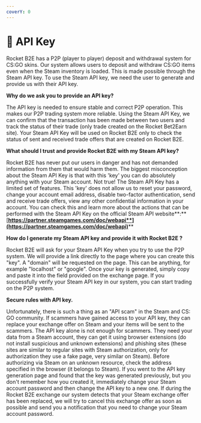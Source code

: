 ```yaml
---
coverY: 0
---
```


# 🎱 API Key

Rocket B2E has a P2P (player to player) deposit and withdrawal system for CS:GO skins. Our system allows users to deposit and withdraw CS:GO items even when the Steam inventory is loaded. This is made possible through the Steam API key. To use the Steam API key, we need the user to generate and provide us with their API key.

**Why do we ask you to provide an API key?**

The API key is needed to ensure stable and correct P2P operation. This makes our P2P trading system more reliable. Using the Steam API Key, we can confirm that the transaction has been made between two users and track the status of their trade (only trade created on the Rocket Bet2Earn site). Your Steam API Key will be used on Rocket B2E only to check the status of sent and received trade offers that are created on Rocket B2E.

**What should I trust and provide Rocket B2E with my Steam API key?**

Rocket B2E has never put our users in danger and has not demanded information from them that would harm them. The biggest misconception about the Steam API Key is that with this 'key' you can do absolutely anything with your Steam account. Not true! The Steam API Key has a limited set of features. This 'key' does not allow us to reset your password, change your account email address, disable two-factor authentication, send and receive trade offers, view any other confidential information in your account. You can check this and learn more about the actions that can be performed with the Steam API Key on the official Steam API website**:** [**https://partner.steamgames.com/doc/webapi**](https://partner.steamgames.com/doc/webapi)****

**How do I generate my Steam API key and provide it with Rocket B2E ?**

Rocket B2E will ask for your Steam API Key when you try to use the P2P system. We will provide a link directly to the page where you can create this "key". A "domain" will be requested on the page. This can be anything, for example "localhost" or "google". Once your key is generated, simply copy and paste it into the field provided on the exchange page. If you successfully verify your Steam API key in our system, you can start trading on the P2P system.

**Secure rules with API key.**

Unfortunately, there is such a thing as an "API scam" in the Steam and CS: GO community. If scammers have gained access to your API key, they can replace your exchange offer on Steam and your items will be sent to the scammers. The API key alone is not enough for scammers. They need your data from a Steam account, they can get it using browser extensions (do not install suspicious and unknown extensions) and phishing sites (these sites are similar to regular sites with Steam authorization, only for authorization they use a fake page, very similar on Steam). Before authorizing via Steam on an unknown resource, check the address specified in the browser (it belongs to Steam). If you went to the API key generation page and found that the key was generated previously, but you don't remember how you created it, immediately change your Steam account password and then change the API key to a new one. If during the Rocket B2E exchange our system detects that your Steam exchange offer has been replaced, we will try to cancel this exchange offer as soon as possible and send you a notification that you need to change your Steam account password.
